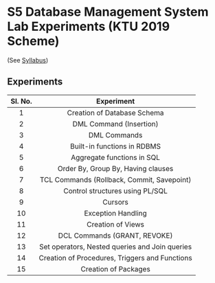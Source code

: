 ﻿# S5 Database Management System Lab Experiments (KTU 2019 Scheme)

(See [Syllabus](https://drive.google.com/file/d/1mvW_CQLWxHa7xj-rhRUPBON9Ly9Pxnzt/view))

## Experiments
| **Sl. No.** | **Experiment**                                 |
|:-----------:|:----------------------------------------------:|
| 1           | Creation of Database Schema                    |
| 2           | DML Command (Insertion)                        |
| 3           | DML Commands                                   |
| 4           | Built-in functions in RDBMS                    |
| 5           | Aggregate functions in SQL                     |
| 6           | Order By, Group By, Having clauses             |
| 7           | TCL Commands (Rollback, Commit, Savepoint)     |
| 8           | Control structures using PL/SQL                |
| 9           | Cursors                                        |
| 10          | Exception Handling                             |
| 11          | Creation of Views                              |
| 12          | DCL Commands (GRANT, REVOKE)                   |
| 13          | Set operators, Nested queries and Join queries |
| 14          | Creation of Procedures, Triggers and Functions |
| 15          | Creation of Packages                           |
